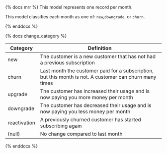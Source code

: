 {% docs mrr %}
This model represents one record per month.

This model classifies each month as one of: `new`,`downgrade`, or `churn`.

{% enddocs %}


{% docs change_category %}

| Category       | Definition                                                                                              |
|----------------|---------------------------------------------------------------------------------------------------------|
| new            | The customer is a new customer that has not had a previous subscription                                 |
| churn          | Last month the customer paid for a subscription, but this month is not. A customer can churn many times |
| upgrade        | The customer has increased their usage and is now paying you more money per month                       |
| downgrade      | The customer has decreased their usage and is now paying you less money per month                       |
| reactivation   | A previously churned customer has started subscribing again                                             |
| (null)         | No change compared to last month                                                                        |


{% enddocs %}
